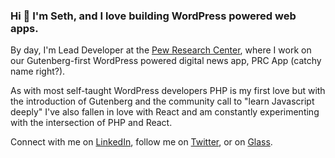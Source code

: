 ### Hi 👋 I'm Seth, and I love building WordPress powered web apps.

By day, I'm Lead Developer at the [Pew Research Center](https://www.pewresearch.org), where I work on our Gutenberg-first WordPress powered digital news app, PRC App (catchy name right?).

As with most self-taught WordPress developers PHP is my first love but with the introduction of Gutenberg and the community call to "learn Javascript deeply" I've also fallen in love with React and am constantly experimenting with the intersection of PHP and React.

Connect with me on [LinkedIn](https://www.linkedin.com/in/sethrubenstein/), follow me on [Twitter](https://www.twitter.com/sethrubenstein), or on [Glass](https://glass.photo/sethrubenstein).
